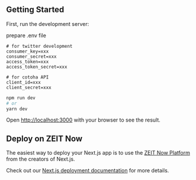 ## Getting Started

First, run the development server:

prepare .env file

```
# for twitter development
consumer_key=xxx
consumer_secret=xxx
access_token=xxx
access_token_secret=xxx

# for cotoha API
client_id=xxx
client_secret=xxx
```

```bash
npm run dev
# or
yarn dev
```

Open [http://localhost:3000](http://localhost:3000) with your browser to see the result.

## Deploy on ZEIT Now

The easiest way to deploy your Next.js app is to use the [ZEIT Now Platform](https://zeit.co/) from the creators of Next.js.

Check out our [Next.js deployment documentation](https://nextjs.org/docs/deployment) for more details.
